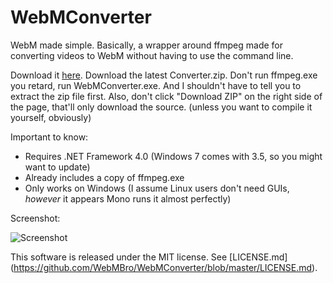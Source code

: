 WebMConverter
=============
WebM made simple. Basically, a wrapper around ffmpeg made for converting videos to WebM without having to use the command line.

Download it [here](https://github.com/WebMBro/WebMConverter/releases).
Download the latest Converter.zip.
Don't run ffmpeg.exe you retard, run WebMConverter.exe.
And I shouldn't have to tell you to extract the zip file first.
Also, don't click "Download ZIP" on the right side of the page, that'll only download the source. (unless you want to compile it yourself, obviously)

Important to know:
* Requires .NET Framework 4.0 (Windows 7 comes with 3.5, so you might want to update)
* Already includes a copy of ffmpeg.exe
* Only works on Windows (I assume Linux users don't need GUIs, _however_ it appears Mono runs it almost perfectly)

Screenshot:

![Screenshot](http://a.pomf.se/jgooon.PNG)

This software is released under the MIT license. See [LICENSE.md] (https://github.com/WebMBro/WebMConverter/blob/master/LICENSE.md).
